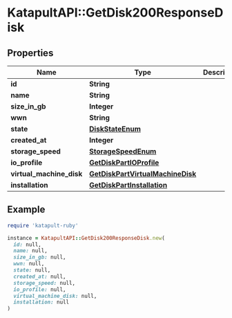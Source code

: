 # KatapultAPI::GetDisk200ResponseDisk

## Properties

| Name | Type | Description | Notes |
| ---- | ---- | ----------- | ----- |
| **id** | **String** |  | [optional] |
| **name** | **String** |  | [optional] |
| **size_in_gb** | **Integer** |  | [optional] |
| **wwn** | **String** |  | [optional] |
| **state** | [**DiskStateEnum**](DiskStateEnum.md) |  | [optional] |
| **created_at** | **Integer** |  | [optional] |
| **storage_speed** | [**StorageSpeedEnum**](StorageSpeedEnum.md) |  | [optional] |
| **io_profile** | [**GetDiskPartIOProfile**](GetDiskPartIOProfile.md) |  | [optional] |
| **virtual_machine_disk** | [**GetDiskPartVirtualMachineDisk**](GetDiskPartVirtualMachineDisk.md) |  | [optional] |
| **installation** | [**GetDiskPartInstallation**](GetDiskPartInstallation.md) |  | [optional] |

## Example

```ruby
require 'katapult-ruby'

instance = KatapultAPI::GetDisk200ResponseDisk.new(
  id: null,
  name: null,
  size_in_gb: null,
  wwn: null,
  state: null,
  created_at: null,
  storage_speed: null,
  io_profile: null,
  virtual_machine_disk: null,
  installation: null
)
```

